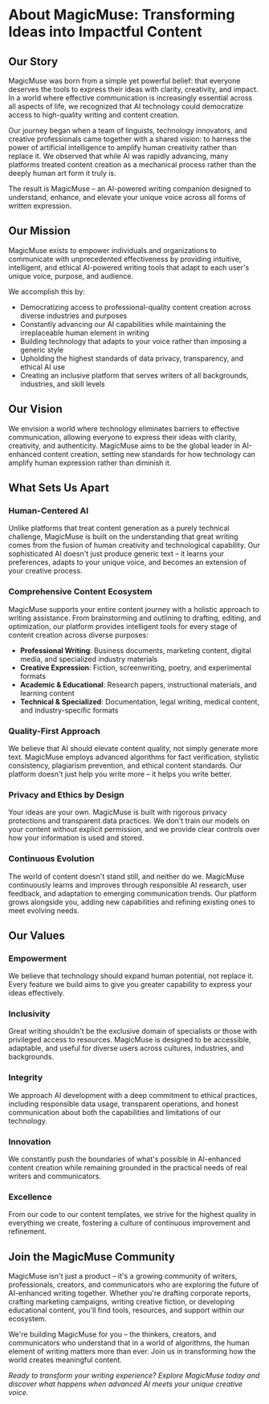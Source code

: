 # About MagicMuse: Transforming Ideas into Impactful Content

## Our Story

MagicMuse was born from a simple yet powerful belief: that everyone deserves the tools to express their ideas with clarity, creativity, and impact. In a world where effective communication is increasingly essential across all aspects of life, we recognized that AI technology could democratize access to high-quality writing and content creation.

Our journey began when a team of linguists, technology innovators, and creative professionals came together with a shared vision: to harness the power of artificial intelligence to amplify human creativity rather than replace it. We observed that while AI was rapidly advancing, many platforms treated content creation as a mechanical process rather than the deeply human art form it truly is.

The result is MagicMuse – an AI-powered writing companion designed to understand, enhance, and elevate your unique voice across all forms of written expression.

## Our Mission

MagicMuse exists to empower individuals and organizations to communicate with unprecedented effectiveness by providing intuitive, intelligent, and ethical AI-powered writing tools that adapt to each user's unique voice, purpose, and audience.

We accomplish this by:
- Democratizing access to professional-quality content creation across diverse industries and purposes
- Constantly advancing our AI capabilities while maintaining the irreplaceable human element in writing
- Building technology that adapts to your voice rather than imposing a generic style
- Upholding the highest standards of data privacy, transparency, and ethical AI use
- Creating an inclusive platform that serves writers of all backgrounds, industries, and skill levels

## Our Vision

We envision a world where technology eliminates barriers to effective communication, allowing everyone to express their ideas with clarity, creativity, and authenticity. MagicMuse aims to be the global leader in AI-enhanced content creation, setting new standards for how technology can amplify human expression rather than diminish it.

## What Sets Us Apart

### Human-Centered AI

Unlike platforms that treat content generation as a purely technical challenge, MagicMuse is built on the understanding that great writing comes from the fusion of human creativity and technological capability. Our sophisticated AI doesn't just produce generic text – it learns your preferences, adapts to your unique voice, and becomes an extension of your creative process.

### Comprehensive Content Ecosystem

MagicMuse supports your entire content journey with a holistic approach to writing assistance. From brainstorming and outlining to drafting, editing, and optimization, our platform provides intelligent tools for every stage of content creation across diverse purposes:

- **Professional Writing**: Business documents, marketing content, digital media, and specialized industry materials
- **Creative Expression**: Fiction, screenwriting, poetry, and experimental formats
- **Academic & Educational**: Research papers, instructional materials, and learning content
- **Technical & Specialized**: Documentation, legal writing, medical content, and industry-specific formats

### Quality-First Approach

We believe that AI should elevate content quality, not simply generate more text. MagicMuse employs advanced algorithms for fact verification, stylistic consistency, plagiarism prevention, and ethical content standards. Our platform doesn't just help you write more – it helps you write better.

### Privacy and Ethics by Design

Your ideas are your own. MagicMuse is built with rigorous privacy protections and transparent data practices. We don't train our models on your content without explicit permission, and we provide clear controls over how your information is used and stored.

### Continuous Evolution

The world of content doesn't stand still, and neither do we. MagicMuse continuously learns and improves through responsible AI research, user feedback, and adaptation to emerging communication trends. Our platform grows alongside you, adding new capabilities and refining existing ones to meet evolving needs.

## Our Values

### Empowerment

We believe that technology should expand human potential, not replace it. Every feature we build aims to give you greater capability to express your ideas effectively.

### Inclusivity

Great writing shouldn't be the exclusive domain of specialists or those with privileged access to resources. MagicMuse is designed to be accessible, adaptable, and useful for diverse users across cultures, industries, and backgrounds.

### Integrity

We approach AI development with a deep commitment to ethical practices, including responsible data usage, transparent operations, and honest communication about both the capabilities and limitations of our technology.

### Innovation

We constantly push the boundaries of what's possible in AI-enhanced content creation while remaining grounded in the practical needs of real writers and communicators.

### Excellence

From our code to our content templates, we strive for the highest quality in everything we create, fostering a culture of continuous improvement and refinement.

## Join the MagicMuse Community

MagicMuse isn't just a product – it's a growing community of writers, professionals, creators, and communicators who are exploring the future of AI-enhanced writing together. Whether you're drafting corporate reports, crafting marketing campaigns, writing creative fiction, or developing educational content, you'll find tools, resources, and support within our ecosystem.

We're building MagicMuse for you – the thinkers, creators, and communicators who understand that in a world of algorithms, the human element of writing matters more than ever. Join us in transforming how the world creates meaningful content.

*Ready to transform your writing experience? Explore MagicMuse today and discover what happens when advanced AI meets your unique creative voice.*